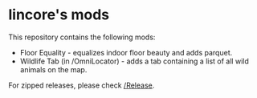 lincore's mods
===

This repository contains the following mods:


- Floor Equality - equalizes indoor floor beauty and adds parquet.
- Wildlife Tab (in /OmniLocator) - adds a tab containing a list of all wild animals on the map.


For zipped releases, please check [/Release](https://github.com/lincore81/RimworldMods/tree/master/Release).
